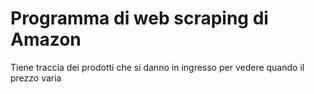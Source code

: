 # Programma di web scraping di Amazon



Tiene traccia dei prodotti che si danno in ingresso per vedere quando il prezzo varia
